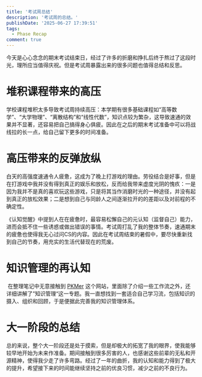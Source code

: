 ```yaml
---
title: '考试周总结'
description: '考试周的总结。'
publishDate: '2025-06-27 17:39:51'
tags: 
  - Phase Recap
comment: true
---
```






今天是心心念念的期末考试结束日，经过了许多的折磨和挣扎后终于熬过了这段时光，理所应当值得庆祝。但是考试周暴露出来的很多问题也值得总结和反思。



# 堆积课程带来的高压

​	学校课程堆积太多导致考试周持续高压：本学期有很多基础课程如“高等数学”、“大学物理”、“离散结构”和“线性代数”，知识点较为繁杂，这导致速通的效果并不显著，还容易把自己搞得身心俱疲。因此在之后的期末考试准备中可以将战线拉的长一点，给自己留下更多的时间准备。



# 高压带来的反弹放纵

​	白天的高强度速通令人疲惫，这成为了晚上打游戏的理由。劳役结合是好事，但是在打游戏中我并没有得到真正的娱乐和放松，反而给我带来虚度光阴的愧疚：一是因为我并不是真的喜欢玩这些游戏，只是将其当作消磨时光的一种途径，并没有起到真正的放松效果；二是想到自己与同龄人之间逐渐拉开的的差距以及对前程的不确定性。

​	《认知觉醒》中提到人在在疲惫时，最容易松懈自己的元认知（监督自己）能力，进而会抵不住一些诱惑或做出错误的事情。考试周打乱了我的整体节奏，速通期末的疲惫也使得我无心过问CS的内容。因此在考试周结束的暑假中，要尽快重新找到自己的节奏，用充实的生活代替现在的荒废。



# 知识管理的再认知

​	在整理笔记中无意接触到 [PKMer](https://pkmer.cn/) 这个网站，里面除了介绍一些工作流之外，还详细讲解了”知识管理“这一专题。我一直想找到一套适合自己学习流，包括知识的摄入、组织和回顾，于是便据此完善我的知识管理体系。



# 大一阶段的总结

​	总的来说，整个大一阶段还是处于摸索，但是却极大的拓宽了我的眼界，使我能够较早地开始为未来作准备。期间接触到很多厉害的人，也感谢这些前辈的无私和开源精神，使得我少走了许多弯路。经过了一年的曲折，我的认知和能力得到了极大的提升，希望接下来的时间能继续坚持之前的优良习惯，减少之前的不良行为。

